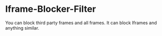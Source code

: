 # Iframe-Blocker-Filter
You can block third party frames and all frames. It can block Iframes and anything similar.
